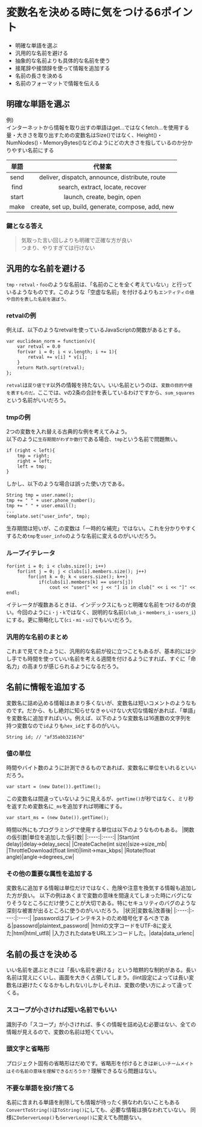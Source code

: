 # 変数名を決める時に気をつける6ポイント
* 明確な単語を選ぶ
* 汎用的な名前を避ける
* 抽象的な名前よりも具体的な名前を使う
* 接尾辞や接頭辞を使って情報を追加する
* 名前の長さを決める
* 名前のフォーマットで情報を伝える

## 明確な単語を選ぶ
例)  
インターネットから情報を取り出すの単語はget...ではなくfetch...を使用する  
量・大きさを取り出すための変数名はSize()ではなく、Height()・NumNodes()・MemoryBytes()などのようにどの大きさを指しているのか分かりやすい名前にする  

|単語|代替案|
|:----:|:-----:|
|send|deliver, dispatch, announce, distribute, route|
|find|search, extract, locate, recover|
|start|launch, create, begin, open|
|make|create, set up, build, generate, compose, add, new|

### 鍵となる答え
> 気取った言い回しよりも明確で正確な方が良い  
つまり、やりすぎては行けない

## 汎用的な名前を避ける
`tmp・retval・foo`のような名前は、「名前のことを全く考えていない」と行っているようなものです。このような「空虚な名前」を付けるよりも`エンティティの値や目的を表した名前を選ぼう。`
### retvalの例
例えば、以下のようなretvalを使っているJavaScriptの関数があるとする。
```
var euclidean_norm = function(v){
    var retval = 0.0
    for(var i = 0; i < v.length; i += 1){
        retval += v[i] * v[i];
    }
    return Math.sqrt(retval);
};
```
`retval`は`戻り値です`以外の情報を持たない。いい名前というのは、`変数の目的や値を表すものだ。`ここでは、vの2条の合計を表しているわけですから、`sum_squares`という名前がいいだろう。
### tmpの例　
2つの変数を入れ替える古典的な例を考えてみよう。  
以下のように`生存期間がわずか数行`である場合、`tmp`という名前で問題無い。
```
if (right < left){
    tmp = right;
    right = left;
    left = tmp;
}
```
しかし、以下のような場合は誤った使い方である。
```
String tmp = user.name();
tmp += " " + user.phone_number();
tmp += " " + user.email();
...
template.set("user_info", tmp);
```
生存期間は短いが、この変数は「一時的な補完」ではない。これを分かりやすくするため`tmp`を`user_info`のような名前に変えるのがいいだろう。
### ループイテレータ
```
for(int i = 0; i < clubs.size(); i++)
    for(int j = 0; j < clubs[i].members.size(); j++)
        for(int k = 0; k < users.size(); k++)
            if(clubs[i].members[k] == users[j])
                cout << "user[" << j << "] is in club[" << i << "]" << endl;
```
イテレータが複数あるときは、インデックスにもっと明確な名前をつけるのが良い。今回のように`i・j・k`ではなく、説明的な名前(`club_i・members_i・users_i`)にする。更に簡略化して(`ci・mi・ui`)でもいいだろう。
### 汎用的な名前のまとめ
これまで見てきたように、汎用的な名前が役に立つこともあるが、基本的には少し手でも時間を使っていい名前を考える週間を付けるようにすれば、すぐに「命名力」の高まりが感じられるようになるだろう。

## 名前に情報を追加する
変数名に詰め込める情報はあまり多くないが、変数名は短いコメントのようなものです。だから、もし絶対に知らせなきゃいけない大切な情報があれば、「単語」を変数名に追加すればいい。例えば、以下のような変数名は16進数の文字列を持つ変数なので`id`よりも`hex_id`とするのがいい。
```
String id; // "af35abb32167d"
```
### 値の単位
時間やバイト数のように計測できるものであれば、変数名に単位をいれるといいだろう。
```
var start = (new Date()).getTime();
```
この変数名は間違っていないように見えるが、`getTime()`が秒ではなく、ミリ秒を返すため変数名に`_ms`を追加すれば明確にする。
```
var start_ms = (new Date()).getTime();
```
時間以外にもプログラミングで使用する単位は以下のようなものもある。
|関数の仮引数|単位を追加した仮引数|
|:----:|:----:|
|Start(int delay)|delay→delay_secs|
|CreateCache(int size)|size→size_mb|
|ThrottleDownload(float limit)|limit→max_kbps|
|Rotate(float angle)|angle→degrees_cw|
### その他の重要な属性を追加する
変数名に追加する情報は単位だけではなく、危険や注意を換気する情報も追加した方が良い。
以下の例はあくまで変数の意味を間違えてしまった時にバグになりそうなところにだけ使うことが大切である。特にセキュリティのバグのような深刻な被害が出るところに使うのがいいだろう。
|状況|変数名|改善後|
|:----:|:----:|:----:|
|passwordはブレインテキストのため暗号化するべきである|passowrd|plaintext_password|
|htmlの文字コードをUTF-8に変えた|html|html_utf8|
|入力されたdataをURLエンコードした。|data|data_urlenc|
## 名前の長さを決める
いい名前を選ぶときには「長い名前を避ける」という暗黙的な制約がある。長い名前は覚えにくいし、画面を大きく占領してしまう。(lint設定によっては長い変数名は避けたくなるかもしれない)しかしそれは、変数の使い方によって違ってくる。
### スコープが小さければ短い名前でもいい
識別子の「スコープ」が小さければ、多くの情報を詰め込む必要はない、全ての情報が見えるので、変数の名前は短くていい。
### 頭文字と省略形
プロジェクト固有の省略形はだめです。省略形を付けるときは`新しいチームメイトはその名前の意味を理解できるだろうか？`理解できるなら問題はない。
### 不要な単語を投げ捨てる
名前に含まれる単語を削除しても情報が待ったく損なわれないこともある
`ConvertToString()`は`ToString()`にしても、必要な情報は損なわれていない。
同様に`DoServerLoop()`も`ServerLoop()`に変えても問題ない。
